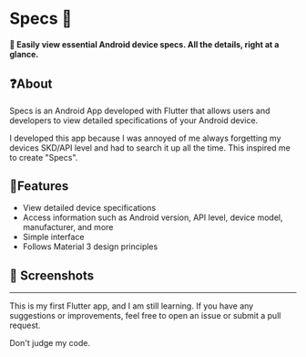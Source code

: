 # Specs 🔧
<!-- ![Specs Logo](placeholder.png) -->

#### 📲 Easily view essential Android device specs. All the details, right at a glance.


## ❓About
Specs is an Android App developed with Flutter that allows users and developers to view detailed specifications of your Android device.

I developed this app because I was annoyed of me always forgetting my devices SKD/API level and had to search it up all the time. This inspired me to create "Specs".

## 📱Features
- View detailed device specifications
- Access information such as Android version, API level, device model, manufacturer, and more
- Simple interface
- Follows Material 3 design principles

## 📸 Screenshots
<!-- ![Screenshot](screenshot.png) -->

---
This is my first Flutter app, and I am still learning. If you have any suggestions or improvements, feel free to open an issue or submit a pull request.

Don't judge my code.